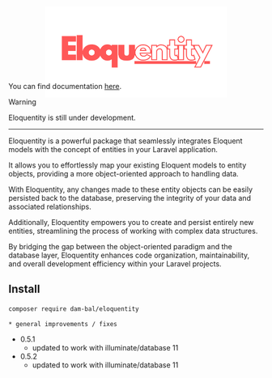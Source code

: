 <!-- # Eloquentity -->
<p align="center" style="margin-bottom: -48px;">
    <img width="360px" src="images/logo.png">
</p>

You can find documentation [here](https://eloquentity-docs.vercel.app/).

> [!WARNING]
> Eloquentity is still under development.

---

Eloquentity is a powerful package that seamlessly integrates Eloquent models with the concept of entities in your Laravel application. 

It allows you to effortlessly map your existing Eloquent models to entity objects, providing a more object-oriented approach to handling data. 

With Eloquentity, any changes made to these entity objects can be easily persisted back to the database, preserving the integrity of your data and associated relationships. 

Additionally, Eloquentity empowers you to create and persist entirely new entities, streamlining the process of working with complex data structures. 

By bridging the gap between the object-oriented paradigm and the database layer, Eloquentity enhances code organization, maintainability, and overall development efficiency within your Laravel projects.

## Install

```sh
composer require dam-bal/eloquentity
```

    * general improvements / fixes
* 0.5.1
    * updated to work with illuminate/database 11
* 0.5.2
    * updated to work with illuminate/database 11
